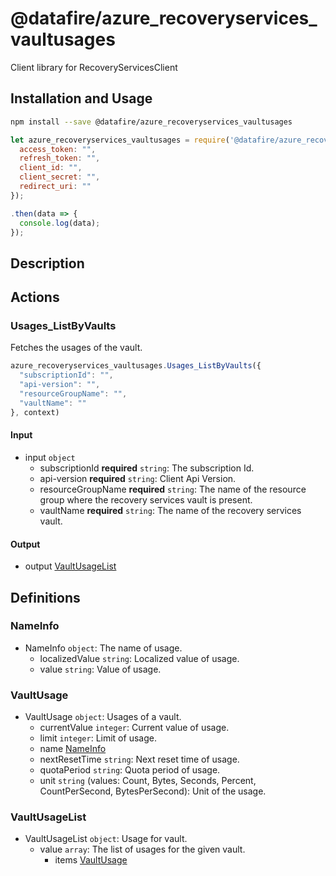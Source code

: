 # @datafire/azure_recoveryservices_vaultusages

Client library for RecoveryServicesClient

## Installation and Usage
```bash
npm install --save @datafire/azure_recoveryservices_vaultusages
```
```js
let azure_recoveryservices_vaultusages = require('@datafire/azure_recoveryservices_vaultusages').create({
  access_token: "",
  refresh_token: "",
  client_id: "",
  client_secret: "",
  redirect_uri: ""
});

.then(data => {
  console.log(data);
});
```

## Description



## Actions

### Usages_ListByVaults
Fetches the usages of the vault.


```js
azure_recoveryservices_vaultusages.Usages_ListByVaults({
  "subscriptionId": "",
  "api-version": "",
  "resourceGroupName": "",
  "vaultName": ""
}, context)
```

#### Input
* input `object`
  * subscriptionId **required** `string`: The subscription Id.
  * api-version **required** `string`: Client Api Version.
  * resourceGroupName **required** `string`: The name of the resource group where the recovery services vault is present.
  * vaultName **required** `string`: The name of the recovery services vault.

#### Output
* output [VaultUsageList](#vaultusagelist)



## Definitions

### NameInfo
* NameInfo `object`: The name of usage.
  * localizedValue `string`: Localized value of usage.
  * value `string`: Value of usage.

### VaultUsage
* VaultUsage `object`: Usages of a vault.
  * currentValue `integer`: Current value of usage.
  * limit `integer`: Limit of usage.
  * name [NameInfo](#nameinfo)
  * nextResetTime `string`: Next reset time of usage.
  * quotaPeriod `string`: Quota period of usage.
  * unit `string` (values: Count, Bytes, Seconds, Percent, CountPerSecond, BytesPerSecond): Unit of the usage.

### VaultUsageList
* VaultUsageList `object`: Usage for vault.
  * value `array`: The list of usages for the given vault.
    * items [VaultUsage](#vaultusage)


